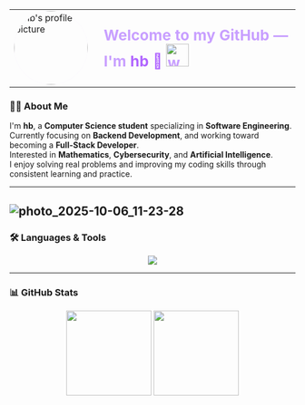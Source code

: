 <table align="center">
  <tr>
    <td>
      <img src="https://github.com/user-attachments/assets/c895fe17-c933-4749-bb5a-fea4d24a325d" 
           width="130" 
           style="border-radius: 50%; clip-path: circle(50%); box-shadow: 0 0 25px rgba(200, 150, 255, 0.4);" 
           alt="hb's profile picture">
    </td>
    <td style="vertical-align: middle; padding-left: 20px;">
      <h1 style="color: #c89fff; font-size: 26px; margin: 0;">
        Welcome to my GitHub — I'm <span style="color: #b065ff;">hb 💜</span>
        <img src="https://media.giphy.com/media/hvRJCLFzcasrR4ia7z/giphy.gif" width="40" alt="wave hand gif">
      </h1>
    </td>
  </tr>
</table>



### 👩‍💻 About Me
I'm **hb**, a **Computer Science student** specializing in **Software Engineering**.  
Currently focusing on **Backend Development**, and working toward becoming a **Full-Stack Developer**.  
Interested in **Mathematics**, **Cybersecurity**, and **Artificial Intelligence**.  
I enjoy solving real problems and improving my coding skills through consistent learning and practice.

---
![photo_2025-10-06_11-23-28](https://github.com/user-attachments/assets/0b682017-a2c7-4529-a548-8b5fd1a1f2e5)
---
### 🛠️ Languages & Tools
<p align="center">
  <img src="https://skillicons.dev/icons?i=html,css,js,php,java,python,mysql,linux,git,figma&theme=light" />
</p>

---

### 📊 GitHub Stats
<p align="center">
  <img src="https://github-readme-stats.vercel.app/api?username=Niykven&show_icons=true&title_color=c89fff&text_color=ddaaff&icon_color=c89fff&bg_color=ffffff00&hide_border=true" height="150" />
  <img src="https://github-readme-stats.vercel.app/api/top-langs/?username=Niykven&layout=compact&title_color=c89fff&text_color=ddaaff&bg_color=ffffff00&hide_border=true" height="150" />
</p>

